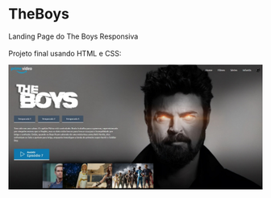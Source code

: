 # TheBoys
Landing Page do The Boys Responsiva
</br>
</br>
Projeto final usando HTML e CSS:

![Exemplo de Imagem](https://github.com/Vanvilas/TheBoys/blob/main/img/Captura%20da%20Web_18-9-2023_14713_127.0.0.1.jpeg)
